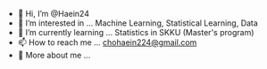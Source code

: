 - 👋 Hi, I’m @Haein24
- 👀 I’m interested in ... Machine Learning, Statistical Learning, Data
- 🌱 I’m currently learning ... Statistics in SKKU (Master's program)
- 📫 How to reach me ... chohaein224@gmail.com
- 💭 More about me ... 
